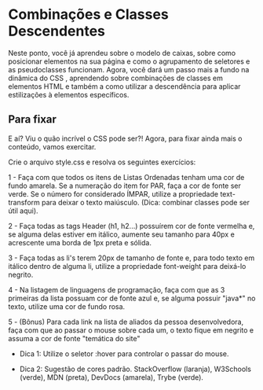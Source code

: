 # Combinações e Classes Descendentes
Neste ponto, você já aprendeu sobre o modelo de caixas, sobre como posicionar elementos na sua página e como o agrupamento de seletores e as pseudoclasses funcionam. Agora, você dará um passo mais a fundo na dinâmica do CSS , aprendendo sobre combinações de classes em elementos HTML e também a como utilizar a descendência para aplicar estilizações à elementos específicos.

## Para fixar

E aí? Viu o quão incrível o CSS pode ser?! Agora, para fixar ainda mais o conteúdo, vamos exercitar.

Crie o arquivo style.css e resolva os seguintes exercícios:

1 - Faça com que todos os itens de Listas Ordenadas tenham uma cor de fundo amarela. Se a numeração do item for PAR, faça a cor de fonte ser verde. Se o número for considerado ÍMPAR, utilize a propriedade text-transform para deixar o texto maiúsculo. (Dica: combinar classes pode ser útil aqui).

2 - Faça todas as tags Header (h1, h2...) possuírem cor de fonte vermelha e, se alguma delas estiver em itálico, aumente seu tamanho para 40px e acrescente uma borda de 1px preta e sólida.

3 - Faça todas as li's terem 20px de tamanho de fonte e, para todo texto em itálico dentro de alguma li, utilize a propriedade font-weight para deixá-lo negrito.

4 - Na listagem de linguagens de programação, faça com que as 3 primeiras da lista possuam cor de fonte azul e, se alguma possuir "java*" no texto, utilize uma cor de fundo rosa.

5 - (Bônus) Para cada link na lista de aliados da pessoa desenvolvedora, faça com que ao passar o mouse sobre cada um, o texto fique em negrito e assuma a cor de fonte "temática do site"

- Dica 1: Utilize o seletor :hover para controlar o passar do mouse.

- Dica 2: Sugestão de cores padrão. StackOverflow (laranja), W3Schools (verde), MDN (preta), DevDocs (amarela), Trybe (verde).